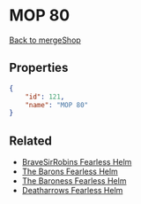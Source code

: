 # MOP 80

<no description available>

[Back to mergeShop](../merge-shops.md)

## Properties

```json
{
    "id": 121,
    "name": "MOP 80"
}
```

## Related

- [BraveSirRobins Fearless Helm](../items/7589-bravesirrobins-fearless-helm.md)
- [The Barons Fearless Helm](../items/7594-the-barons-fearless-helm.md)
- [The Baroness Fearless Helm](../items/7599-the-baroness-fearless-helm.md)
- [Deatharrows Fearless Helm](../items/7604-deatharrows-fearless-helm.md)

